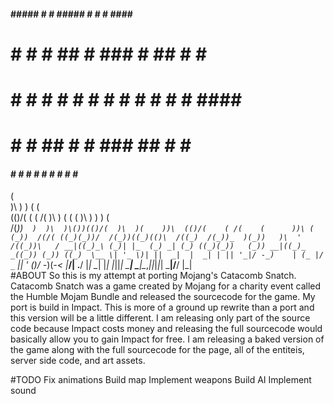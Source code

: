  #### ##### #   # #####   #   #   # ####  ##### 
#     #   # #  ##   #    ###  #  ## #   # #     
#     #   # # # #   #   # # # # # # ####  ####  
#     #   # ##  #   #    ###  ##  # #     #     
 #### #   # #   #   #     #   #   # #     ##### 


 (                                                                         
 )\ )              )  (                     (                              
(()/(       (   ( /(  )\ )  (   (      (    )\ )       )     )      (      
 /(_))`  )  )\  )\())(()/(  )\  )(    ))\  (()/(    ( /(    (      ))\ (   
(_))  /(/( ((_)(_))/  /(_))((_)(()\  /((_)  /(_))_  )(_))   )\  ' /((_))\  
/ __|((_)_\ (_)| |_  (_) _| (_) ((_)(_))   (_)) __|((_)_  _((_)) (_)) ((_) 
\__ \| '_ \)| ||  _|  |  _| | || '_|/ -_)    | (_ |/ _` || '  \()/ -_)(_-< 
|___/| .__/ |_| \__|  |_|   |_||_|  \___|     \___|\__,_||_|_|_| \___|/__/ 
     |_|                                                                  
#ABOUT
So this is my attempt at porting Mojang's Catacomb Snatch. Catacomb Snatch was a
game created by Mojang for a charity event called the Humble Mojam Bundle and
released the sourcecode for the game. My port is build in Impact. This is more of
a ground up rewrite than a port and this version will be a little different. I am
releasing only part of the source code because Impact costs money and releasing
the full sourcecode would basically allow you to gain Impact for free. I am
releasing a baked version of the game along with the full sourcecode for the page,
all of the entiteis, server side code, and art assets.

#TODO
Fix animations
Build map
Implement weapons
Build AI
Implement sound